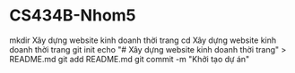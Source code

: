 # CS434B-Nhom5
mkdir Xây dựng website kinh doanh thời trang
cd Xây dựng website kinh doanh thời trang
git init
echo "# Xây dựng website kinh doanh thời trang" > README.md
git add README.md
git commit -m "Khởi tạo dự án"
